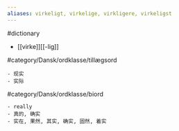 ```yaml
---
aliases: virkeligt, virkelige, virkligere, virkeligst
---
```

#dictionary 

- [[virke]][[-lig]]

#category/Dansk/ordklasse/tillægsord 

	- 现实
	- 实际

#category/Dansk/ordklasse/biord 

	- really
	- 真的, 确实
	- 实在, 果然, 其实, 确实, 固然, 着实